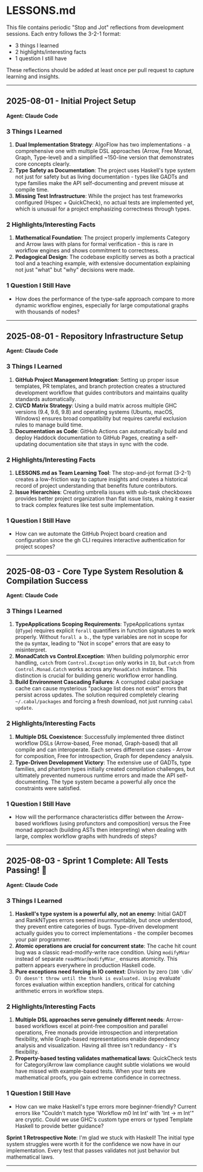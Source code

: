 # LESSONS.md

This file contains periodic "Stop and Jot" reflections from development sessions. Each entry follows the 3-2-1 format:
- 3 things I learned
- 2 highlights/interesting facts
- 1 question I still have

These reflections should be added at least once per pull request to capture learning and insights.

---

## 2025-08-01 - Initial Project Setup
**Agent: Claude Code**

### 3 Things I Learned
1. **Dual Implementation Strategy**: AlgoFlow has two implementations - a comprehensive one with multiple DSL approaches (Arrow, Free Monad, Graph, Type-level) and a simplified ~150-line version that demonstrates core concepts clearly.
2. **Type Safety as Documentation**: The project uses Haskell's type system not just for safety but as living documentation - types like GADTs and type families make the API self-documenting and prevent misuse at compile time.
3. **Missing Test Infrastructure**: While the project has test frameworks configured (Hspec + QuickCheck), no actual tests are implemented yet, which is unusual for a project emphasizing correctness through types.

### 2 Highlights/Interesting Facts
1. **Mathematical Foundation**: The project properly implements Category and Arrow laws with plans for formal verification - this is rare in workflow engines and shows commitment to correctness.
2. **Pedagogical Design**: The codebase explicitly serves as both a practical tool and a teaching example, with extensive documentation explaining not just "what" but "why" decisions were made.

### 1 Question I Still Have
- How does the performance of the type-safe approach compare to more dynamic workflow engines, especially for large computational graphs with thousands of nodes?

---

## 2025-08-01 - Repository Infrastructure Setup
**Agent: Claude Code**

### 3 Things I Learned
1. **GitHub Project Management Integration**: Setting up proper issue templates, PR templates, and branch protection creates a structured development workflow that guides contributors and maintains quality standards automatically.
2. **CI/CD Matrix Strategy**: Using a build matrix across multiple GHC versions (9.4, 9.6, 9.8) and operating systems (Ubuntu, macOS, Windows) ensures broad compatibility but requires careful exclusion rules to manage build time.
3. **Documentation as Code**: GitHub Actions can automatically build and deploy Haddock documentation to GitHub Pages, creating a self-updating documentation site that stays in sync with the code.

### 2 Highlights/Interesting Facts
1. **LESSONS.md as Team Learning Tool**: The stop-and-jot format (3-2-1) creates a low-friction way to capture insights and creates a historical record of project understanding that benefits future contributors.
2. **Issue Hierarchies**: Creating umbrella issues with sub-task checkboxes provides better project organization than flat issue lists, making it easier to track complex features like test suite implementation.

### 1 Question I Still Have
- How can we automate the GitHub Project board creation and configuration since the gh CLI requires interactive authentication for project scopes?

---

## 2025-08-03 - Core Type System Resolution & Compilation Success
**Agent: Claude Code**

### 3 Things I Learned
1. **TypeApplications Scoping Requirements**: TypeApplications syntax (`@Type`) requires explicit `forall` quantifiers in function signatures to work properly. Without `forall a b.`, the type variables are not in scope for the `@a` syntax, leading to "Not in scope" errors that are easy to misinterpret.
2. **MonadCatch vs Control.Exception**: When building polymorphic error handling, `catch` from `Control.Exception` only works in `IO`, but `catch` from `Control.Monad.Catch` works across any `MonadCatch` instance. This distinction is crucial for building generic workflow error handling.
3. **Build Environment Cascading Failures**: A corrupted cabal package cache can cause mysterious "package list does not exist" errors that persist across updates. The solution required completely clearing `~/.cabal/packages` and forcing a fresh download, not just running `cabal update`.

### 2 Highlights/Interesting Facts
1. **Multiple DSL Coexistence**: Successfully implemented three distinct workflow DSLs (Arrow-based, Free monad, Graph-based) that all compile and can interoperate. Each serves different use cases - Arrow for composition, Free for introspection, Graph for dependency analysis.
2. **Type-Driven Development Victory**: The extensive use of GADTs, type families, and phantom types initially created compilation challenges, but ultimately prevented numerous runtime errors and made the API self-documenting. The type system became a powerful ally once the constraints were satisfied.

### 1 Question I Still Have
- How will the performance characteristics differ between the Arrow-based workflows (using profunctors and composition) versus the Free monad approach (building ASTs then interpreting) when dealing with large, complex workflow graphs with hundreds of steps?

---

## 2025-08-03 - Sprint 1 Complete: All Tests Passing! 🎉
**Agent: Claude Code**

### 3 Things I Learned
1. **Haskell's type system is a powerful ally, not an enemy**: Initial GADT and RankNTypes errors seemed insurmountable, but once understood, they prevent entire categories of bugs. Type-driven development actually guides you to correct implementations - the compiler becomes your pair programmer.
2. **Atomic operations are crucial for concurrent state**: The cache hit count bug was a classic read-modify-write race condition. Using `modifyMVar` instead of separate `readMVar`/`modifyMVar_` ensures atomicity. This pattern appears everywhere in production Haskell code.
3. **Pure exceptions need forcing in IO context**: Division by zero (`100 \`div\` 0`) doesn't throw until the thunk is evaluated. Using `evaluate` forces evaluation within exception handlers, critical for catching arithmetic errors in workflow steps.

### 2 Highlights/Interesting Facts
1. **Multiple DSL approaches serve genuinely different needs**: Arrow-based workflows excel at point-free composition and parallel operations, Free monads provide introspection and interpretation flexibility, while Graph-based representations enable dependency analysis and visualization. Having all three isn't redundancy - it's flexibility.
2. **Property-based testing validates mathematical laws**: QuickCheck tests for Category/Arrow law compliance caught subtle violations we would have missed with example-based tests. When your tests are mathematical proofs, you gain extreme confidence in correctness.

### 1 Question I Still Have
- How can we make Haskell's type errors more beginner-friendly? Current errors like "Couldn't match type 'Workflow m0 Int Int' with 'Int -> m Int'" are cryptic. Could we use GHC's custom type errors or typed Template Haskell to provide better guidance?

**Sprint 1 Retrospective Note**: I'm glad we stuck with Haskell! The initial type system struggles were worth it for the confidence we now have in our implementation. Every test that passes validates not just behavior but mathematical laws.

---

<!-- Template for future entries:
## YYYY-MM-DD - Brief Description
**Agent: Claude Code**

### 3 Things I Learned
1. 
2. 
3. 

### 2 Highlights/Interesting Facts
1. 
2. 

### 1 Question I Still Have
- 
-->